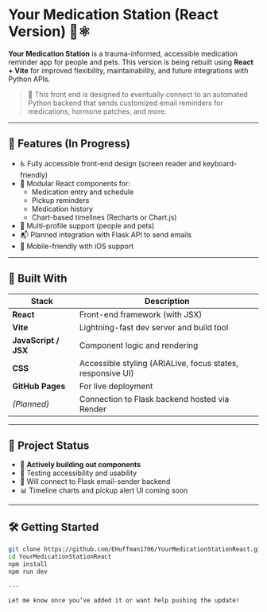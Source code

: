 # Your Medication Station (React Version) 💊⚛️

**Your Medication Station** is a trauma-informed, accessible medication reminder app for people and pets. This version is being rebuilt using **React + Vite** for improved flexibility, maintainability, and future integrations with Python APIs.

> 📣 This front end is designed to eventually connect to an automated Python backend that sends customized email reminders for medications, hormone patches, and more.

---

## 🌟 Features (In Progress)

- ♿ Fully accessible front-end design (screen reader and keyboard-friendly)
- 🧬 Modular React components for:
  - Medication entry and schedule
  - Pickup reminders
  - Medication history
  - Chart-based timelines (Recharts or Chart.js)
- 🐾 Multi-profile support (people and pets)
- 📬 Planned integration with Flask API to send emails
- 📱 Mobile-friendly with iOS support

---

## 🧰 Built With

| Stack | Description |
|-------|-------------|
| **React** | Front-end framework (with JSX) |
| **Vite** | Lightning-fast dev server and build tool |
| **JavaScript / JSX** | Component logic and rendering |
| **CSS** | Accessible styling (ARIALive, focus states, responsive UI) |
| **GitHub Pages** | For live deployment |
| *(Planned)* | Connection to Flask backend hosted via Render |

---

## 🚧 Project Status

- 🔄 **Actively building out components**
- 🧪 Testing accessibility and usability
- 📡 Will connect to Flask email-sender backend
- 📊 Timeline charts and pickup alert UI coming soon

---

## 🛠 Getting Started

```bash
git clone https://github.com/EHuffman1706/YourMedicationStationReact.git
cd YourMedicationStationReact
npm install
npm run dev

---

Let me know once you’ve added it or want help pushing the update!
